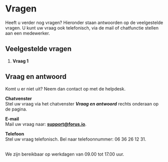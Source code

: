# Vragen

Heeft u verder nog vragen? Hieronder staan antwoorden op de veelgestelde vragen.
U kunt uw vraag ook telefonisch, via de mail of chatfunctie stellen aan een medewerker.

## Veelgestelde vragen
1. **Vraag 1**

## Vraag en antwoord
Komt u er niet uit? Neem dan contact op met de helpdesk.

**Chatvenster** <br />
Stel uw vraag via het chatvenster **_Vraag en antwoord_** rechts onderaan op de pagina.

**E-mail** <br />
Mail uw vraag naar: **[support@forus.io](mailto:support@forus.io)**.

**Telefoon** <br />
Stel uw vraag telefonisch. Bel naar telefoonnummer: 06 36 26 12 31.
<br />&nbsp;

We zijn bereikbaar op werkdagen van 09.00 tot 17.00 uur.
